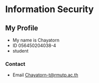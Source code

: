 # Information Security
## My Profile
- My name is Chayatorn
- ID 056450204038-4
- student
### Contact
- Email Chayatorn-t@rmutp.ac.th
